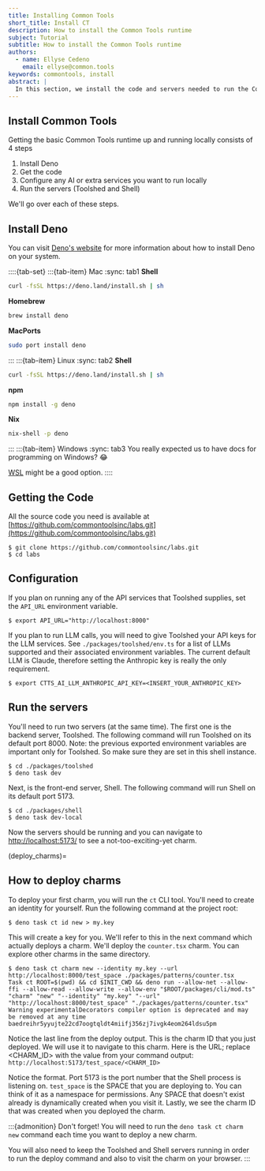 ```yaml
---
title: Installing Common Tools
short_title: Install CT
description: How to install the Common Tools runtime
subject: Tutorial
subtitle: How to install the Common Tools runtime
authors:
  - name: Ellyse Cedeno
    email: ellyse@common.tools
keywords: commontools, install
abstract: |
  In this section, we install the code and servers needed to run the Common Tools runtime locally.
---
```

## Install Common Tools

Getting the basic Common Tools runtime up and running locally consists of 4 steps
1. Install Deno
1. Get the code
1. Configure any AI or extra services you want to run locally
1. Run the servers (Toolshed and Shell)

We'll go over each of these steps.

## Install Deno

You can visit [Deno's website](https://docs.deno.com/runtime/getting_started/installation/) for more information about how to install Deno on your system.

::::{tab-set}
:::{tab-item} Mac
:sync: tab1
**Shell**
```bash
curl -fsSL https://deno.land/install.sh | sh
```

**Homebrew**

```bash
brew install deno
```

**MacPorts**

```bash
sudo port install deno
```
:::
:::{tab-item} Linux
:sync: tab2
**Shell**
```bash
curl -fsSL https://deno.land/install.sh | sh
```

**npm**

```bash
npm install -g deno
```

**Nix**

```bash
nix-shell -p deno
```
:::
:::{tab-item} Windows
:sync: tab3
You really expected us to have docs for programming on Windows? 😂

[WSL](https://learn.microsoft.com/en-us/windows/wsl/install) might be a good option.
::::

## Getting the Code
All the source code you need is available at
[https://github.com/commontoolsinc/labs.git](https://github.com/commontoolsinc/labs.git)

```
$ git clone https://github.com/commontoolsinc/labs.git
$ cd labs
```

## Configuration 
If you plan on running any of the API services that Toolshed supplies, set the
`API_URL` environment variable.
```
$ export API_URL="http://localhost:8000"
```

If you plan to run LLM calls, you will need to give Toolshed your API keys for the LLM services.
See `./packages/toolshed/env.ts` for a list of LLMs supported and their associated environment variables.
The current default LLM is Claude, therefore setting the Anthropic key is really the only
requirement.
```
$ export CTTS_AI_LLM_ANTHROPIC_API_KEY=<INSERT_YOUR_ANTHROPIC_KEY>
```

## Run the servers
You'll need to run two servers (at the same time). The first one is the backend server, Toolshed. The following command will run Toolshed on its default port 8000. Note: the previous exported environment variables are important only for Toolshed. So make sure they are set in this shell instance.
```
$ cd ./packages/toolshed
$ deno task dev
```

Next, is the front-end server, Shell. The following command will run Shell on its default port 5173.
```
$ cd ./packages/shell
$ deno task dev-local
```

Now the servers should be running and you can navigate to [http://localhost:5173/](http://localhost:5173/) to see a not-too-exciting-yet charm.

(deploy_charms)=
## How to deploy charms
To deploy your first charm, you will run the `ct` CLI tool.
You'll need to create an identity for yourself. Run the following command at the project root:
```
$ deno task ct id new > my.key
```
This will create a key for you. We'll refer to this in the next command which actually deploys a charm. We'll deploy the `counter.tsx` charm. You can explore other charms in the same directory.

```
$ deno task ct charm new --identity my.key --url http://localhost:8000/test_space ./packages/patterns/counter.tsx
Task ct ROOT=$(pwd) && cd $INIT_CWD && deno run --allow-net --allow-ffi --allow-read --allow-write --allow-env "$ROOT/packages/cli/mod.ts" "charm" "new" "--identity" "my.key" "--url" "http://localhost:8000/test_space" "./packages/patterns/counter.tsx"
Warning experimentalDecorators compiler option is deprecated and may be removed at any time
baedreihr5yyujte22cd7oogtqldt4miifj356zj7ivgk4eom264ldsu5pm
```

Notice the last line from the deploy output. This is the charm ID that you just deployed. We will use it to navigate to this charm.
Here is the URL; replace <CHARM_ID> with
  the value from your command output: `http://localhost:5173/test_space/<CHARM_ID>`

Notice the format. Port 5173 is the port number that the Shell process is listening on.
`test_space` is the SPACE that you are deploying to. You can think of it as a namespace for permissions.
Any SPACE that doesn't exist already is dynamically created when you visit it.
Lastly, we see the charm ID that was created when you deployed the charm.

:::{admonition} Don't forget!
You will need to run the `deno task ct charm new` command each time you want to deploy a new charm.

You will also need to keep the Toolshed and Shell servers running in order to run the deploy command and also to visit the charm on your browser.
:::

